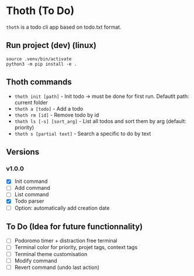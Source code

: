 Thoth (To Do)
=======================

`thoth` is a todo cli app based on todo.txt format.

## Run project (dev) (linux)
```
source .venv/bin/activate
python3 -m pip install -e .
```

## Thoth commands
* `thoth init [path]` - Init todo -> must be done for first run. Defautlt path: current folder
* `thoth a [todo]` - Add a todo
* `thoth rm [id]` - Remove todo by id
* `thoth ls [-s] [sort_arg]` - List all todos and sort them by arg (default: priority)
* `thoth s [partial text]` - Search a specific to do by text

## Versions
### v1.0.0
- [x] Init command
- [ ] Add command
- [ ] List command
- [x] Todo parser
- [ ] Option: automatically add creation date

## To Do (Idea for future functionnality)
- [ ] Podoromo timer + distraction free terminal
- [ ] Terminal color for priority, projet tags, context tags
- [ ] Terminal theme customisation 
- [ ] Modify command
- [ ] Revert command (undo last action)
